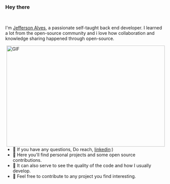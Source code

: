 ### Hey there 

<br />

I'm [Jefferson Alves](https://abhishknads.me/), a passionate self-taught back end developer. 
I learned a lot from the open-source community and i love how collaboration and knowledge sharing happened through open-source.


  <img align="right" alt="GIF" src="https://github.com/abhisheknaiidu/abhisheknaiidu/blob/master/code.gif?raw=true" width="500" height="320" />
  
- 💼 If you have any questions, Do reach, [linkedin](https://www.linkedin.com/in/jefferson-alves-5311b7151/):)
- 💼 Here you'll find personal projects and some open source contributions.
- 💼 It can also serve to see the quality of the code and how I usually develop.
- 💼 Feel free to contribute to any project you find interesting.

